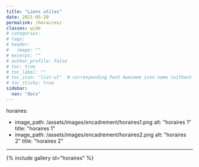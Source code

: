 ```yaml
---
title: "Liens utiles"
date: 2021-05-20
permalink: /horaires/
classes: wide
# categories: 
# tags: 
# header:
#   image: ""
# excerpt: ""
# author_profile: false
# toc: true
# toc_label: ""
# toc_icon: "list-ul"  # corresponding Font Awesome icon name (without fa prefix)
# toc_sticky: true
sidebar:
  nav: "docs"
---
```


horaires:
  - image_path: /assets/images/encadrement/horaires1.png
    alt: "horaires 1"
    title: "horaires 1"
  - image_path: /assets/images/encadrement/horaires2.png
    alt: "horaires 2"
    title: "horaires 2"

---

{% include gallery id="horaires" %}
